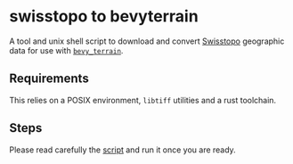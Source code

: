 # swisstopo to bevyterrain

A tool and unix shell script to download and convert [Swisstopo] geographic data
for use with [`bevy_terrain`].

## Requirements

This relies on a POSIX environment, `libtiff` utilities and a rust toolchain.

## Steps

Please read carefully the [script](./full_script.sh) and run it once you are
ready.

[Swisstopo]: https://www.swisstopo.admin.ch/en/geodata.html
[`bevy_terrain`]: https://github.com/kurtkuehnert/bevy_terrain